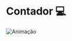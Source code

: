 # Contador 💻

![Animação](https://user-images.githubusercontent.com/63562960/165426933-2da11025-a8fd-4c8c-8268-519fd4c99b38.gif)
